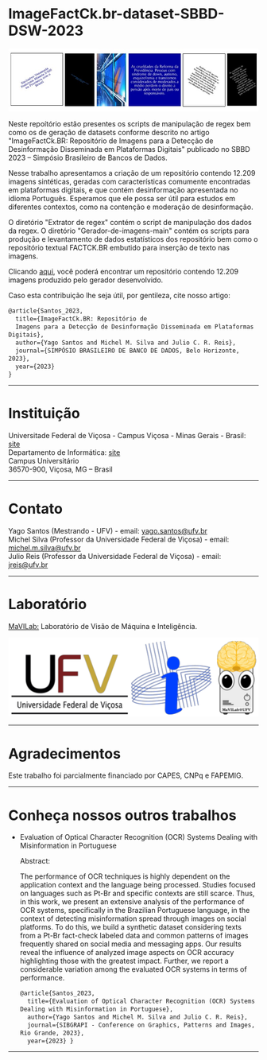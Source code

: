 <h1>ImageFactCk.br-dataset-SBBD-DSW-2023</h1>

![alt text](https://github.com/MaVILab-UFV/ImageFactCk.br-dataset-SBBD-DSW-2023/blob/main/resources/Exemplos.jpg?raw=true)

Neste repoítório estão presentes os scripts de manipulação de regex bem como os de geração de datasets conforme descrito no artigo "ImageFactCk.BR: Repositório de 
Imagens para a Detecção de Desinformação Disseminada em Plataformas Digitais" publicado no SBBD 2023 – Simpósio Brasileiro de Bancos de Dados.

Nesse trabalho apresentamos a criação de um repositório contendo 12.209 imagens sintéticas, geradas com características comumente encontradas em plataformas digitais, e que contém desinformação apresentada no idioma Português. Esperamos que ele possa ser útil para estudos em diferentes contextos, como na contenção e moderação de desinformação.

O diretório "Extrator de regex" contém o script de manipulação dos dados da regex. O diretório "Gerador-de-imagens-main" contém os scripts para produção e levantamento de dados estatísticos dos repositório bem como o repositório textual FACTCK.BR embutido para inserção de texto nas imagens.

Clicando [aqui](https://zenodo.org/record/8111336), você poderá encontrar um repositório contendo 12.209 imagens produzido pelo gerador desenvolvido.

Caso esta contribuição lhe seja útil, por gentileza, cite nosso artigo:

```
@article{Santos_2023,
  title={ImageFactCk.BR: Repositório de 
  Imagens para a Detecção de Desinformação Disseminada em Plataformas Digitais},
  author={Yago Santos and Michel M. Silva and Julio C. R. Reis},
  journal={SIMPÓSIO BRASILEIRO DE BANCO DE DADOS, Belo Horizonte, 2023},
  year={2023}
}
```

---

# Instituição  
Universitade Federal de Viçosa - Campus Viçosa - Minas Gerais - Brasil: [site](https://www.ufv.br/)  
Departamento de Informática: [site](https://www2.dpi.ufv.br/)  
Campus Universitário  
36570-900, Viçosa, MG – Brasil  

---

# Contato  
Yago Santos (Mestrando - UFV) - email: yago.santos@ufv.br  
Michel Silva (Professor da Universidade Federal de Viçosa) - email: michel.m.silva@ufv.br  
Julio Reis (Professor da Universidade Federal de Viçosa) - email: jreis@ufv.br  

---

# Laboratório  
[MaVILab:](https://mavilab-ufv.github.io/ ) Laboratório de Visão de Máquina e Inteligência.  

![alt text](https://github.com/MaVILab-UFV/ImageFactCk.br-dataset-SBBD-DSW-2023/blob/main/resources/Logomarcas.png?raw=true)

---

# Agradecimentos  

Este trabalho foi parcialmente financiado por CAPES, CNPq e FAPEMIG.  

---

# Conheça nossos outros trabalhos  

- Evaluation of Optical Character Recognition (OCR) Systems Dealing with Misinformation in Portuguese

  Abstract:
  
  The performance of OCR techniques is highly dependent on the application context and the language being processed. Studies focused on languages such as Pt-Br and specific contexts are still scarce. Thus, in this work, we present an extensive analysis of the performance of OCR systems, specifically in the Brazilian Portuguese language, in the context of detecting misinformation spread through images on social platforms. To do this, we build a synthetic dataset considering texts from a Pt-Br fact-check labeled data and common patterns of images frequently shared on social media and messaging apps. Our results reveal the influence of analyzed image aspects on OCR accuracy highlighting those with the greatest impact. Further, we report a considerable variation among the evaluated OCR systems in terms of performance.

  ```
  @article{Santos_2023,
    title={Evaluation of Optical Character Recognition (OCR) Systems Dealing with Misinformation in Portuguese},
    author={Yago Santos and Michel M. Silva and Julio C. R. Reis},
    journal={SIBGRAPI - Conference on Graphics, Patterns and Images, Rio Grande, 2023},
    year={2023} }
  ```

---
